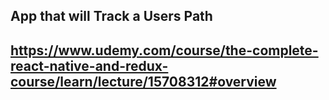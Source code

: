 ## App that will Track a Users Path

## https://www.udemy.com/course/the-complete-react-native-and-redux-course/learn/lecture/15708312#overview
